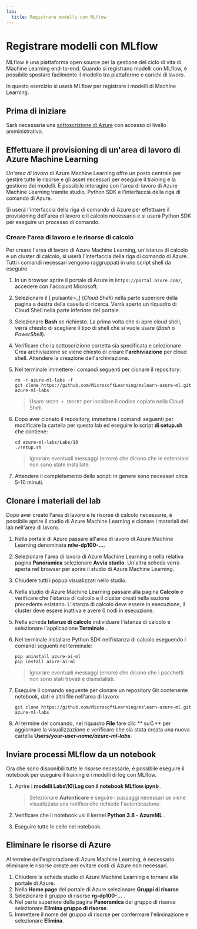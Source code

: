 ```yaml
---
lab:
  title: Registrare modelli con MLflow
---
```


# Registrare modelli con MLflow

MLflow è una piattaforma open source per la gestione del ciclo di vita di Machine Learning end-to-end. Quando si registrano modelli con MLflow, è possibile spostare facilmente il modello tra piattaforme e carichi di lavoro.

In questo esercizio si userà MLflow per registrare i modelli di Machine Learning.

## Prima di iniziare

Sarà necessaria una [sottoscrizione di Azure](https://azure.microsoft.com/free?azure-portal=true) con accesso di livello amministrativo.

## Effettuare il provisioning di un'area di lavoro di Azure Machine Learning

*Un'area di lavoro* di Azure Machine Learning offre un posto centrale per gestire tutte le risorse e gli asset necessari per eseguire il training e la gestione dei modelli. È possibile interagire con l'area di lavoro di Azure Machine Learning tramite studio, Python SDK e l'interfaccia della riga di comando di Azure.

Si userà l'interfaccia della riga di comando di Azure per effettuare il provisioning dell'area di lavoro e il calcolo necessario e si userà Python SDK per eseguire un processo di comando.

### Creare l'area di lavoro e le risorse di calcolo

Per creare l'area di lavoro di Azure Machine Learning, un'istanza di calcolo e un cluster di calcolo, si userà l'interfaccia della riga di comando di Azure. Tutti i comandi necessari vengono raggruppati in uno script shell da eseguire.

1. In un browser aprire il portale di Azure in `https://portal.azure.com/`, accedere con l'account Microsoft.
1. Selezionare il \[ pulsante>_] (*Cloud Shell*) nella parte superiore della pagina a destra della casella di ricerca. Verrà aperto un riquadro di Cloud Shell nella parte inferiore del portale.
1. Selezionare **Bash** se richiesto. La prima volta che si apre cloud shell, verrà chiesto di scegliere il tipo di shell che si vuole usare (*Bash* o *PowerShell*).
1. Verificare che la sottoscrizione corretta sia specificata e selezionare Crea archiviazione se viene chiesto di creare **l'archiviazione** per cloud shell. Attendere la creazione dell'archiviazione.
1. Nel terminale immettere i comandi seguenti per clonare il repository:

    ```azurecli
    rm -r azure-ml-labs -f
    git clone https://github.com/MicrosoftLearning/mslearn-azure-ml.git azure-ml-labs
    ```

    > Usare `SHIFT + INSERT` per incollare il codice copiato nella Cloud Shell.

1. Dopo aver clonato il repository, immettere i comandi seguenti per modificare la cartella per questo lab ed eseguire lo script **di setup.sh** che contiene:

    ```azurecli
    cd azure-ml-labs/Labs/10
    ./setup.sh
    ```

    > Ignorare eventuali messaggi (errore) che dicono che le estensioni non sono state installate.

1. Attendere il completamento dello script: in genere sono necessari circa 5-10 minuti.

## Clonare i materiali del lab

Dopo aver creato l'area di lavoro e le risorse di calcolo necessarie, è possibile aprire il studio di Azure Machine Learning e clonare i materiali del lab nell'area di lavoro.

1. Nella portale di Azure passare all'area di lavoro di Azure Machine Learning denominata **mlw-dp100-...**.
1. Selezionare l'area di lavoro di Azure Machine Learning e nella relativa pagina **Panoramica** selezionare **Avvia studio**. Un'altra scheda verrà aperta nel browser per aprire il studio di Azure Machine Learning.
1. Chiudere tutti i popup visualizzati nello studio.
1. Nella studio di Azure Machine Learning passare alla pagina **Calcolo** e verificare che l'istanza di calcolo e il cluster creati nella sezione precedente esistano. L'istanza di calcolo deve essere in esecuzione, il cluster deve essere inattiva e avere 0 nodi in esecuzione.
1. Nella scheda **Istanze di calcolo** individuare l'istanza di calcolo e selezionare l'applicazione **Terminale** .
1. Nel terminale installare Python SDK nell'istanza di calcolo eseguendo i comandi seguenti nel terminale:

    ```
    pip uninstall azure-ai-ml
    pip install azure-ai-ml
    ```

    > Ignorare eventuali messaggi (errore) che dicono che i pacchetti non sono stati trovati e disinstallati.

1. Eseguire il comando seguente per clonare un repository Git contenente notebook, dati e altri file nell'area di lavoro:

    ```
    git clone https://github.com/MicrosoftLearning/mslearn-azure-ml.git azure-ml-labs
    ```

1. Al termine del comando, nel riquadro **File** fare clic ** su&#8635;** per aggiornare la visualizzazione e verificare che sia stata creata una nuova cartella **Users/*your-user-name/azure-ml-labs***.

## Inviare processi MLflow da un notebook

Ora che sono disponibili tutte le risorse necessarie, è possibile eseguire il notebook per eseguire il training e i modelli di log con MLflow.

1. Aprire i **modelli Labs\10\Log con il notebook MLflow.ipynb** .

    > Selezionare **Autenticare** e seguire i passaggi necessari se viene visualizzata una notifica che richiede l'autenticazione.

1. Verificare che il notebook usi il kernel **Python 3.8 - AzureML** .
1. Eseguire tutte le celle nel notebook.

## Eliminare le risorse di Azure

Al termine dell'esplorazione di Azure Machine Learning, è necessario eliminare le risorse create per evitare costi di Azure non necessari.

1. Chiudere la scheda studio di Azure Machine Learning e tornare alla portale di Azure.
1. Nella **Home page** del portale di Azure selezionare **Gruppi di risorse**.
1. Selezionare il gruppo di risorse **rg-dp100-...** .
1. Nel parte superiore della pagina **Panoramica** del gruppo di risorse selezionare **Elimina gruppo di risorse**.
1. Immettere il nome del gruppo di risorse per confermare l'eliminazione e selezionare **Elimina**.
